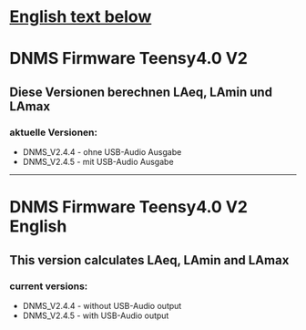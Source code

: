 # [English text below](#dnms-firmware-teensy40-v2-english)

# DNMS Firmware Teensy4.0 V2

## Diese Versionen berechnen LAeq, LAmin und LAmax

### aktuelle Versionen:

- DNMS_V2.4.4 - ohne USB-Audio Ausgabe
- DNMS_V2.4.5 - mit USB-Audio Ausgabe




------------------------------------------------------------------------


# DNMS Firmware Teensy4.0 V2 English

## This version calculates LAeq, LAmin and LAmax

### current versions:

- DNMS_V2.4.4 - without USB-Audio output
- DNMS_V2.4.5 - with USB-Audio output

